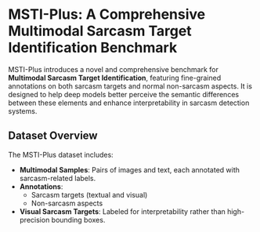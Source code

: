 # MSTI-Plus: A Comprehensive Multimodal Sarcasm Target Identification Benchmark


MSTI-Plus introduces a novel and comprehensive benchmark for **Multimodal Sarcasm Target Identification**, featuring fine-grained annotations on both sarcasm targets and normal non-sarcasm aspects. It is designed to help deep models better perceive the semantic differences between these elements and enhance interpretability in sarcasm detection systems.

## Dataset Overview

The MSTI-Plus dataset includes:
- **Multimodal Samples**: Pairs of images and text, each annotated with sarcasm-related labels.
- **Annotations**:
  - Sarcasm targets (textual and visual)
  - Non-sarcasm aspects
- **Visual Sarcasm Targets**: Labeled for interpretability rather than high-precision bounding boxes.

